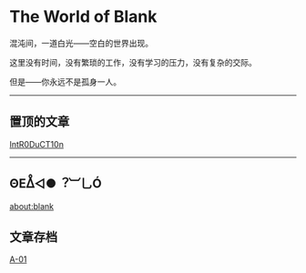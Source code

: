 # The World of Blank

混沌间，一道白光——空白的世界出现。

这里没有时间，没有繁琐的工作，没有学习的压力，没有复杂的交际。

但是——你永远不是孤身一人。

***

## 置顶的文章

[IntR0DuCT10n](/introduction)

---

## ΘΕᐂ◁●︖︺乚Ó

[about:blank](about:blank)

## 文章存档

[A-01](/archives)
